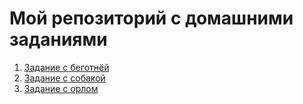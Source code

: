 # Мой репозиторий с домашними заданиями 

1. [Задание с беготнёй](https://github.com/daniil-trenin/lemon-school/tree/master/1)
2. [Задание с собакой](https://github.com/daniil-trenin/lemon-school/tree/master/2)
3. [Задание с орлом](https://github.com/daniil-trenin/lemon-school/tree/master/3)